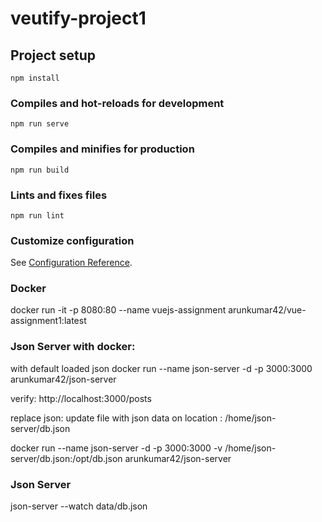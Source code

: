# veutify-project1

## Project setup
```
npm install
```

### Compiles and hot-reloads for development
```
npm run serve
```

### Compiles and minifies for production
```
npm run build
```

### Lints and fixes files
```
npm run lint
```

### Customize configuration
See [Configuration Reference](https://cli.vuejs.org/config/).

### Docker
docker run -it -p 8080:80  --name vuejs-assignment  arunkumar42/vue-assignment1:latest

### Json Server with docker: 
with default loaded json
docker run --name json-server -d -p 3000:3000  arunkumar42/json-server

verify: http://localhost:3000/posts

replace json: update file with json data on location : /home/json-server/db.json

docker run --name json-server -d -p 3000:3000 -v /home/json-server/db.json:/opt/db.json arunkumar42/json-server

### Json Server
json-server --watch data/db.json
